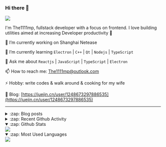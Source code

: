 ### Hi there 👋

![](https://komarev.com/ghpvc/?username=1111mp&color=green)

I'm The1111mp, fullstack developer with a focus on frontend. I love building utilities aimed at increasing Developer productivity 🙌

🔭 I’m currently working on Shanghai Netease

🌱 I’m currently learning `Electron` | `C++` | `Qt` | `Nodejs` | `TypeScript`

💬 Ask me about `Reactjs` | `JavaScript` | `TypeScript` | `Electron`

📫 How to reach me: <a href="mailto:The1111mp@outlook.com">The1111mp@outlook.com</a>

⚡ Hobby: write codes & walk around & cooking for my wife

📖 Blog: [https://juejin.cn/user/1248673297886535](https://juejin.cn/user/1248673297886535)

***

<details>
  <summary>:zap: Blog posts</summary>

  - [使用 nvm-desktop 轻松安装和管理多个 node 版本](https://juejin.cn/post/7267791228872179727)
  - [Electron 中集成 SQLite3 数据库的最佳实践](https://juejin.cn/post/7202807471881306172)
  - [从0开发IM，单聊群聊在线离线消息以及消息的已读未读功能](https://juejin.cn/post/7202583557751865401)
  - [Electron（网页）中实现接近微信消息发送体验的消息输入框及界面](https://juejin.cn/post/7252505446396575781)
  - [Qt中基于QWebEngineView和QWebChannel实现与web的交互](https://juejin.cn/post/7238423148555501629)
</details>

<details>
  <summary>:zap: Recent Github Activity</summary>

  <!--START_SECTION:activity-->
1. 🗣 Commented on [#72](https://github.com/1111mp/nvm-desktop/issues/72#issuecomment-2003057485) in [1111mp/nvm-desktop](https://github.com/1111mp/nvm-desktop)
2. 🗣 Commented on [#70](https://github.com/1111mp/nvm-desktop/issues/70#issuecomment-1999170019) in [1111mp/nvm-desktop](https://github.com/1111mp/nvm-desktop)
3. 🚀 Published release [test_log](https://github.com/1111mp/nvm-desktop/releases/tag/test_log) in [1111mp/nvm-desktop](https://github.com/1111mp/nvm-desktop)
4. 🗣 Commented on [#70](https://github.com/1111mp/nvm-desktop/issues/70#issuecomment-1998956486) in [1111mp/nvm-desktop](https://github.com/1111mp/nvm-desktop)
5. 🗣 Commented on [#68](https://github.com/1111mp/nvm-desktop/issues/68#issuecomment-1994002405) in [1111mp/nvm-desktop](https://github.com/1111mp/nvm-desktop)
6. 🗣 Commented on [#71](https://github.com/1111mp/nvm-desktop/issues/71#issuecomment-1993905312) in [1111mp/nvm-desktop](https://github.com/1111mp/nvm-desktop)
7. 🔒 Closed issue [#71](https://github.com/1111mp/nvm-desktop/issues/71) in [1111mp/nvm-desktop](https://github.com/1111mp/nvm-desktop)
8. 🗣 Commented on [#70](https://github.com/1111mp/nvm-desktop/issues/70#issuecomment-1993897806) in [1111mp/nvm-desktop](https://github.com/1111mp/nvm-desktop)
9. 🗣 Commented on [#71](https://github.com/1111mp/nvm-desktop/issues/71#issuecomment-1993888438) in [1111mp/nvm-desktop](https://github.com/1111mp/nvm-desktop)
10. 🗣 Commented on [#71](https://github.com/1111mp/nvm-desktop/issues/71#issuecomment-1993858404) in [1111mp/nvm-desktop](https://github.com/1111mp/nvm-desktop)
  <!--END_SECTION:activity-->
</details>

<details open>
  <summary>:zap: Github Stats</summary>

  <img align="center" src="https://github-readme-stats-sigma-five.vercel.app/api?username=1111mp&show_icons=true&hide_border=true&theme=gruvbox" />
</details>

<details open>
  <summary>:zap: Most Used Languages</summary>

  <img align="center" src="https://github-readme-stats-sigma-five.vercel.app/api/top-langs/?username=1111mp&layout=compact&show_icons=true&hide_border=true&theme=gruvbox" />
</details>


<!--
**1111mp/1111mp** is a ✨ _special_ ✨ repository because its `README.md` (this file) appears on your GitHub profile.

Here are some ideas to get you started:

- 🔭 I’m currently working on ...
- 🌱 I’m currently learning ...
- 👯 I’m looking to collaborate on ...
- 🤔 I’m looking for help with ...
- 💬 Ask me about ...
- 📫 How to reach me: ...
- 😄 Pronouns: ...
- ⚡ Fun fact: ...
-->
